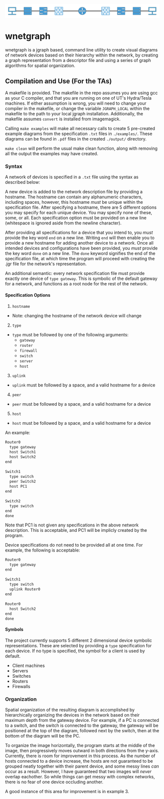 <p align="center">
  <img src="logo.png" alt="Repo Logo" width=900 />
</p>

# wnetgraph
wnetgraph is a jgraph based, command line utility to create visual diagrams of network devices based on their hierarchy within the network, by creating a graph representation from a descriptor file and using a series of graph algorithms for spatial organization.

## Compilation and Use (For the TAs)
A makefile is provided. The makefile in the repo assumes you are using gcc as your C compiler, and that you are running on one of UT's Hydra/Tesla machines. If either assumption is wrong, you will need to change your compiler in the makefile, or change the variable `JGRAPH_LOCAL` within the makefile to the path to your local jgraph installation. Additionally, the makefile assumes `convert` is installed from imagemagick.

Calling `make examples` will make all necessary calls to create 5 pre-created example diagrams from the specification `.txt` files in `./examples/`. These diagrams can be found in `.pdf` files in the created `./output/` directory.

`make clean` will perform the usual make clean function, along with removing all the output the examples may have created.

### Syntax
A network of devices is specified in a `.txt` file using the syntax as described below:

A new device is added to the network description file by providing a hostname. The hostname can contain any alphanumeric characters, including spaces, however, this hostname *must* be unique within the specification file. After specifying a hostname, there are 5 different options you may specify for each unique device. You may specify none of these, some, or all. Each specification option must be provided on a new line (whitespace is ignored aside from the newline character). 

After providing all specifications for a device that you intend to, you *must* provide the key word `end` on a new line. Writing `end` will then enable you to provide a new hostname for adding another device to a network. Once all intended devices and configurations have been provided, you *must* provide the key word `done` on a new line. The `done` keyword signifies the end of the specification file, at which time the program will proceed with creating the .jgr file for the network's representation.

An additional semantic: every network specification file must provide exactly one device of `type gateway`. This is symbolic of the default gateway for a network, and functions as a root node for the rest of the network.

#### Specification Options
1. `hostname`
  - Note: changing the hostname of the network device will change 
2. `type`
  - `type` must be followed by one of the following arguments:
    - `gateway`
    - `router`
    - `firewall`
    - `switch`
    - `server`
    - `host`
3. `uplink`
  - `uplink` must be followed by a space, and a valid hostname for a device
4. `peer`
  - `peer` must be followed by a space, and a valid hostname for a device
5. `host`
  - `host` must be followed by a space, and a valid hostname for a device

An example:
```
Router0
  type gateway
  host Switch1
  host Switch2
end

Switch1
  type switch
  peer Switch2
  host PC1
end

Switch2
  type switch
end
done
```

Note that PC1 is not given any specifications in the above network description. This is acceptable, and PC1 will be implicly created by the program.

Device specifications do not need to be provided all at one time. For example, the following is acceptable:
```
Router0
  type gateway
end

Switch1
  type switch
  uplink Router0
end

Router0
  host Switch2
end
done
```

#### Symbols
The project currently supports 5 different 2 dimensional device symbolic representations. These are selected by providing a `type` specification for each device. If no type is specified, the symbol for a client is used by default.
- Client machines
- Servers
- Switches
- Routers
- Firewalls

### Organization
Spatial organization of the resulting diagram is accomplished by hierarchically organizing the devices in the network based on their maximum depth from the gateway device. For example, if a PC is connected to a switch, and the switch is connected to the gateway, the gateway will be positioned at the top of the diagram, followed next by the switch, then at the bottom of the diagram will be the PC.

To organize the image horizontally, the program starts at the middle of the image, then progressively moves outward in both directions from the y-axis. Currently, there is room for improvement in this process. As the number of hosts connected to a device increase, the hosts are not guaranteed to be grouped neatly together with their parent device, and some messy lines *can* occur as a result. However, I have guaranteed that two images will *never* overlap eachother. So while things can get messy with complex networks, there is no fear of one device occluding another.

A good instance of this area for improvement is in example 3.